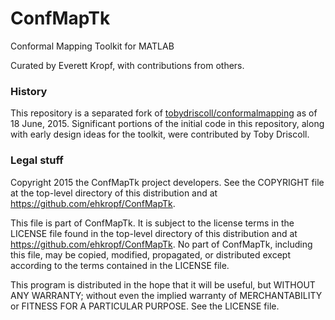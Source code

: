 ConfMapTk
=========

Conformal Mapping Toolkit for MATLAB

Curated by Everett Kropf, with contributions from others.

### History
This repository is a separated fork of [tobydriscoll/conformalmapping](https://github.com/tobydriscoll/conformalmapping)
as of 18 June, 2015. Significant portions of the initial code in this
repository, along with early design ideas for the toolkit, were
contributed by Toby Driscoll.

### Legal stuff
Copyright 2015 the ConfMapTk project developers. See the COPYRIGHT
file at the top-level directory of this distribution and at
https://github.com/ehkropf/ConfMapTk.

This file is part of ConfMapTk. It is subject to the license terms in
the LICENSE file found in the top-level directory of this distribution
and at https://github.com/ehkropf/ConfMapTk.  No part of ConfMapTk,
including this file, may be copied, modified, propagated, or distributed
except according to the terms contained in the LICENSE file.

This program is distributed in the hope that it will be useful,
but WITHOUT ANY WARRANTY; without even the implied warranty of
MERCHANTABILITY or FITNESS FOR A PARTICULAR PURPOSE. See the LICENSE
file.
